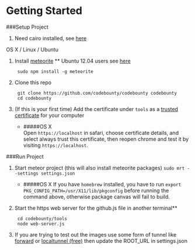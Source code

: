 # Getting Started

###Setup Project

1. Need cairo installed, see [here](https://github.com/LearnBoost/node-canvas/wiki/_pages)

OS X / Linux / Ubuntu

1. Install [meteorite](http://oortcloud.github.com/meteorite/) ** Ubuntu 12.04 users see [here](https://github.com/oortcloud/meteorite/issues/67)

		sudo npm install -g meteorite

2. Clone this repo

		git clone https://github.com/codebounty/codebounty codebounty
		cd codebounty

3. (If this is your first time) Add the certificate under `tools` as a [trusted certificate](http://productforums.google.com/forum/#!topic/chrome/1b7V3cs7BS4) for your computer

	- #####OS X  
	Open `https://localhost` in safari, choose certificate details, and select always trust this certificate, then reopen chrome and test it by visiting `https://localhost`.

###Run Project

1. Start meteor project (this will also install meteorite packages) `sudo mrt --settings settings.json`

	- #####OS X
	If you have `homebrew` installed, you have to run `export PKG_CONFIG_PATH=/usr/X11/lib/pkgconfig` before running the command above, otherwise package canvas will fail to build.

2. Start the https web server for the github.js file in another terminal**  

		cd codebounty/tools
		node web-server.js
			
3. If you are trying to test out the images use some form of tunnel like [forward](https://forwardhq.com/) or [localtunnel (free)](https://github.com/progrium/localtunnel#localtunnel-v2-beta) then update the ROOT_URL in settings.json